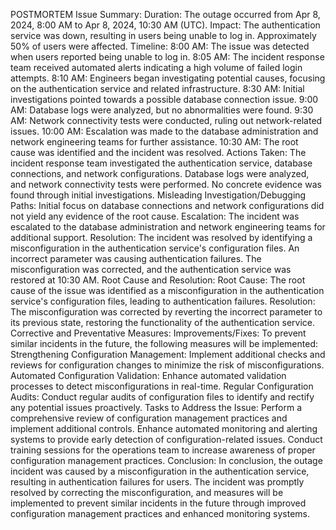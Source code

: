 POSTMORTEM
Issue Summary:
Duration: The outage occurred from Apr 8, 2024, 8:00 AM to Apr 8, 2024, 10:30 AM (UTC).
Impact: The authentication service was down, resulting in users being unable to log in. Approximately 50% of users were affected.
Timeline:
8:00 AM: The issue was detected when users reported being unable to log in.
8:05 AM: The incident response team received automated alerts indicating a high volume of failed login attempts.
8:10 AM: Engineers began investigating potential causes, focusing on the authentication service and related infrastructure.
8:30 AM: Initial investigations pointed towards a possible database connection issue.
9:00 AM: Database logs were analyzed, but no abnormalities were found.
9:30 AM: Network connectivity tests were conducted, ruling out network-related issues.
10:00 AM: Escalation was made to the database administration and network engineering teams for further assistance.
10:30 AM: The root cause was identified and the incident was resolved.
Actions Taken:
The incident response team investigated the authentication service, database connections, and network configurations.
Database logs were analyzed, and network connectivity tests were performed.
No concrete evidence was found through initial investigations.
Misleading Investigation/Debugging Paths:
Initial focus on database connections and network configurations did not yield any evidence of the root cause.
Escalation:
The incident was escalated to the database administration and network engineering teams for additional support.
Resolution:
The incident was resolved by identifying a misconfiguration in the authentication service's configuration files. An incorrect parameter was causing authentication failures.
The misconfiguration was corrected, and the authentication service was restored at 10:30 AM.
Root Cause and Resolution:
Root Cause: The root cause of the issue was identified as a misconfiguration in the authentication service's configuration files, leading to authentication failures.
Resolution: The misconfiguration was corrected by reverting the incorrect parameter to its previous state, restoring the functionality of the authentication service.
Corrective and Preventative Measures:
Improvements/Fixes: To prevent similar incidents in the future, the following measures will be implemented:
Strengthening Configuration Management: Implement additional checks and reviews for configuration changes to minimize the risk of misconfigurations.
Automated Configuration Validation: Enhance automated validation processes to detect misconfigurations in real-time.
Regular Configuration Audits: Conduct regular audits of configuration files to identify and rectify any potential issues proactively.
Tasks to Address the Issue:
Perform a comprehensive review of configuration management practices and implement additional controls.
Enhance automated monitoring and alerting systems to provide early detection of configuration-related issues.
Conduct training sessions for the operations team to increase awareness of proper configuration management practices.
Conclusion:
In conclusion, the outage incident was caused by a misconfiguration in the authentication service, resulting in authentication failures for users. The incident was promptly resolved by correcting the misconfiguration, and measures will be implemented to prevent similar incidents in the future through improved configuration management practices and enhanced monitoring systems.

